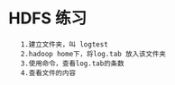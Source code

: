 # HDFS 练习

```
   1.建立文件夹，叫 logtest
   2.hadoop home下，将log.tab 放入该文件夹
   3.使用命令，查看log.tab的条数
   4.查看文件的内容
```
